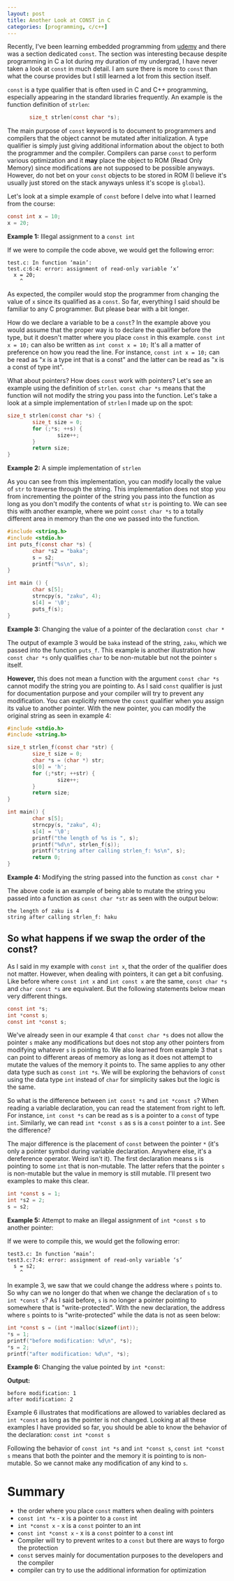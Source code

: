 ```yaml
---
layout: post
title: Another Look at CONST in C
categories: [programming, c/c++]
---
```

Recently, I've been learning embedded programming from [udemy](https://www.udemy.com/course/microcontroller-embedded-c-programming/) and there was a section dedicated `const`.
The section was interesting because despite programming in C a lot during my duration of my undergrad, I have never taken a look at `const` in much detail. I am sure there is more to `const` than
what the course provides but I still learned a lot from this section itself.

`const` is a type qualifier that is often used in C and C++ programming, especially appearing in the standard libraries frequently. An example is the function definition of `strlen`:
```c
       size_t strlen(const char *s);
```
The main purpose of `const` keyword is to document to programmers and compilers that the object cannot be mutated after initialization. A type qualifier is simply just giving additional information 
about the object to both the programmer and the compiler. Compilers can parse `const` to perform various optimization and it **may** place the object to ROM (Read Only Memory) since modifications are 
not supposed to be possible anyways. However, do not bet on your `const` objects to be stored in ROM (I believe it's usually just stored on the stack anyways unless it's scope is `global`).

Let's look at a simple example of `const` before I delve into what I learned from the course:

```c
const int x = 10;
x = 20;
```
**Example 1:** Illegal assignment to a `const int`

If we were to compile the code above, we would get the following error:
```
test.c: In function ‘main’:
test.c:6:4: error: assignment of read-only variable ‘x’
  x = 20;
    ^
```
As expected, the compiler would stop the programmer from changing the value of `x` since its qualified as a `const`. So far, everything I said should be familiar to any C programmer. But please bear with 
a bit longer.

How do we declare a variable to be a `const`?
In the example above you would assume that the proper way is to declare the qualifier before the type, but it doesn't matter where you place `const` in this example. 
`const int x = 10;` can also be written as `int const x = 10;`
It's all a matter of preference on how you read the line. For instance, `const int x = 10;` can be read as "x is a type int that is a const" and the latter can be read as "x is a const of type int".

What about pointers? How does `const` work with pointers? Let's see an example using the definition of `strlen`. `const char *s` means that the function will not modify the string you pass into the 
function. Let's take a look at a simple implementation of `strlen` I made up on the spot:

```c
size_t strlen(const char *s) {
        size_t size = 0;
        for (;*s; ++s) {
                size++;
        }
        return size;
}
```
**Example 2:** A simple implementation of `strlen`

As you can see from this implementation, you can modify locally the value of `str` to traverse through the string. This implementation does not stop you from incrementing the pointer of the string you 
pass into the function as long as you don't modify the contents of what `str` is pointing to. We can see this with another example, where we point `const char *s` to a totally different area in memory than the one we passed into the function.

```c
#include <string.h>
#include <stdio.h>
int puts_f(const char *s) {
        char *s2 = "baka";
        s = s2;
        printf("%s\n", s);
}

int main () {
        char s[5];
        strncpy(s, "zaku", 4);
        s[4] = '\0';
        puts_f(s);
}
```
**Example 3:** Changing the value of a pointer of the declaration `const char *`

The output of example 3 would be `baka` instead of the string, `zaku`, which we passed into the function `puts_f`. This example is another illustration how `const char *s` only qualifies `char` to be non-mutable but not the pointer `s` itself.

**However,** this does not mean a function with the argument `const char *s` cannot modify the string you are pointing to. As I said `const` qualifier is just for documentation purpose and your compiler 
will try to prevent any modification. You can explicitly remove the `const` qualifier when you assign its value to another pointer. With the new pointer, you can modify the original string as seen in example 4:

```c
#include <stdio.h>
#include <string.h>

size_t strlen_f(const char *str) {
        size_t size = 0;
        char *s = (char *) str;
        s[0] = 'h';
        for (;*str; ++str) {
                size++;
        }
        return size;
}

int main() {
        char s[5];
        strncpy(s, "zaku", 4);
        s[4] = '\0';
        printf("the length of %s is ", s);
        printf("%d\n", strlen_f(s));
        printf("string after calling strlen_f: %s\n", s);
        return 0;
}  
```
**Example 4:** Modifying the string passed into the function as `const char *`

The above code is an example of being able to mutate the string you passed into a function as `const char *str` as seen with the output below:
```
the length of zaku is 4
string after calling strlen_f: haku
```

## So what happens if we swap the order of the const?
As I said in my example with `const int x`, that the order of the qualifier does not matter. However, when dealing with pointers, it can get a bit confusing. Like before where `const int x` and `int const x` are the same, `const char *s` and `char const *s` are equivalent. But the following statements below mean very different things.
```c
const int *s;
int *const s;
const int *const s;
```
We've already seen in our example 4 that `const char *s` does not allow the pointer `s` make any modifications but does not stop any other pointers from modifying whatever `s` is 
pointing to. We also learned from example 3 that `s` can point to different areas of memory as long as it does not attempt to mutate the values of the memory it points to. The same applies to any other
data type such as `const int *s`. We will be exploring the behaviors of `const` using the data type `int` instead of `char` for simplicity sakes but the logic is the same.

So what is the difference between `int const *s` and `int *const s`? When reading a variable declaration, you can read the statement from right to left. For instance, `int const *s` can be read as
s is a pointer to a `const` of type `int`. Similarly, we can read `int *const s` as s is a `const` pointer to a `int`. See the difference?

The major difference is the placement of `const` between the pointer `*` (it's only a pointer symbol during variable declaration. Anywhere else, it's a dereference operator. Weird isn't it). The first
 declaration means s is pointing to some `int` that is non-mutable. The latter refers that the pointer `s` is non-mutable but the value in memory is still mutable. I'll present two examples to make
 this clear.

```c
int *const s = 1;
int *s2 = 2;
s = s2;
```
**Example 5:** Attempt to make an illegal assignment of `int *const s` to another pointer:

If we were to compile this, we would get the following error:
```
test3.c: In function ‘main’:
test3.c:7:4: error: assignment of read-only variable ‘s’
  s = s2;
    ^
```

In example 3, we saw that we could change the address where `s` points to. So why can we no longer do that when we change the declaration of `s` to `int *const s`? As I said before, `s` is no longer
a pointer pointing to somewhere that is "write-protected". With the new declaration, the address where `s` points to is "write-protected" while the data is not as seen below:

```c
int *const s = (int *)malloc(sizeof(int));
*s = 1;
printf("before modification: %d\n", *s);
*s = 2;
printf("after modification: %d\n", *s);
```
**Example 6:** Changing the value pointed by `int *const`:

**Output:**
```
before modification: 1
after modification: 2
```

Example 6 illustrates that modifications are allowed to variables declared as `int *const` as long as the pointer is not changed. Looking at all these examples I have provided so far, you should be able
to know the behavior of the declaration: `const int *const s` 

Following the behavior of `const int *s` and `int *const s`, `const int *const s` means that both the pointer and the memory it is pointing to is non-mutable. So we cannot make any modification of 
any kind to `s`.

# Summary
* the order where you place `const` matters when dealing with pointers
* `const int *x` - x is a pointer to a `const` int
* `int *const x` - x is a `const` pointer to an int
* `const int *const x` - x is a `const` pointer to a `const` int
* Compiler will try to prevent writes to a `const` but there are ways to forgo the protection
* `const` serves mainly for documentation purposes to the developers and the compiler
* compiler can try to use the additional information for optimization
